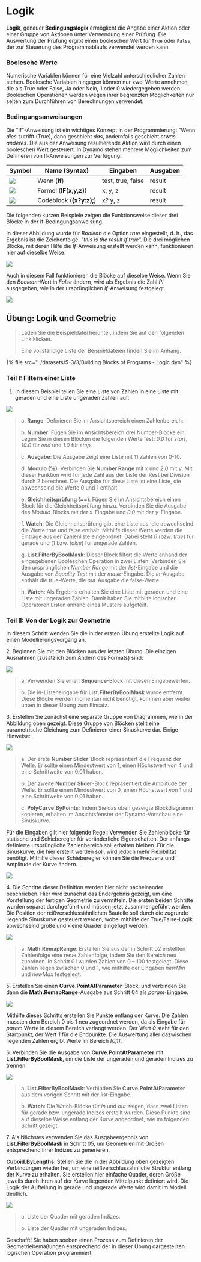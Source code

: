 # Logik

**Logik**, genauer **Bedingungslogik** ermöglicht die Angabe einer Aktion oder einer Gruppe von Aktionen unter Verwendung einer Prüfung. Die Auswertung der Prüfung ergibt einen booleschen Wert für `True` oder `False`, der zur Steuerung des Programmablaufs verwendet werden kann.

### Boolesche Werte

Numerische Variablen können für eine Vielzahl unterschiedlicher Zahlen stehen. Boolesche Variablen hingegen können nur zwei Werte annehmen, die als True oder False, Ja oder Nein, 1 oder 0 wiedergegeben werden. Booleschen Operationen werden wegen ihrer begrenzten Möglichkeiten nur selten zum Durchführen von Berechnungen verwendet.

### Bedingungsanweisungen

Die "If"-Anweisung ist ein wichtiges Konzept in der Programmierung: "Wenn _dies_ zutrifft (True), dann geschieht _das_, andernfalls geschieht _etwas anderes_. Die aus der Anweisung resultierende Aktion wird durch einen booleschen Wert gesteuert. In Dynamo stehen mehrere Möglichkeiten zum Definieren von If-Anweisungen zur Verfügung:

| Symbol                                            | Name (Syntax)             | Eingaben            | Ausgaben |
| ----------------------------------------------- | ------------------------- | ----------------- | ------- |
| ![](../images/5-3/3/If.jpg)         | Wenn (**If**)               | test, true, false | result  |
| ![](../images/5-3/3/Formula.jpg)          | Formel (**IF(x,y,z)**)   | x, y, z           | result  |
| ![](../images/5-3/3/CodeBlock.jpg) | Codeblock (**(x?y:z);**) | x? y, z           | result  |

Die folgenden kurzen Beispiele zeigen die Funktionsweise dieser drei Blöcke in der If-Bedingungsanweisung.

In dieser Abbildung wurde für _Boolean_ die Option _true_ eingestellt, d. h., das Ergebnis ist die Zeichenfolge: _"this is the result if true"._ Die drei möglichen Blöcke, mit deren Hilfe die _If_-Anweisung erstellt werden kann, funktionieren hier auf dieselbe Weise.

![](../images/5-3/3/logic-conditionalstatements01false.jpg)

Auch in diesem Fall funktionieren die Blöcke auf dieselbe Weise. Wenn Sie den _Boolean_-Wert in _False_ ändern, wird als Ergebnis die Zahl _Pi_ ausgegeben, wie in der ursprünglichen _If_-Anweisung festgelegt.

![](../images/5-3/3/logic-conditionalstatements02true.jpg)

## Übung: Logik und Geometrie

> Laden Sie die Beispieldatei herunter, indem Sie auf den folgenden Link klicken.
>
> Eine vollständige Liste der Beispieldateien finden Sie im Anhang.

{% file src="../datasets/5-3/3/Building Blocks of Programs - Logic.dyn" %}

### Teil I: Filtern einer Liste

1. In diesem Beispiel teilen Sie eine Liste von Zahlen in eine Liste mit geraden und eine Liste ungeraden Zahlen auf.

![](../images/5-3/3/logic-exercisepartI-01.jpg)

> a. **Range**: Definieren Sie im Ansichtsbereich einen Zahlenbereich.
>
> b. **Number**: Fügen Sie im Ansichtsbereich drei Number-Blöcke ein. Legen Sie in diesen Blöcken die folgenden Werte fest: _0.0_ für _start_, _10.0_ für _end_ und _1.0_ für _step_.
>
> c. **Ausgabe**: Die Ausgabe zeigt eine Liste mit 11 Zahlen von 0-10.
>
> d. **Modulo (%)**: Verbinden Sie **Number Range** mit _x_ und _2.0_ mit _y_. Mit dieser Funktion wird für jede Zahl aus der Liste der Rest bei Division durch 2 berechnet. Die Ausgabe für diese Liste ist eine Liste, die abwechselnd die Werte 0 und 1 enthält.
>
> e. **Gleichheitsprüfung (==)**: Fügen Sie im Ansichtsbereich einen Block für die Gleichheitsprüfung hinzu. Verbinden Sie die Ausgabe des _Modulo_-Blocks mit der _x_-Eingabe und _0.0_ mit der _y_-Eingabe.
>
> f. **Watch**: Die Gleichheitsprüfung gibt eine Liste aus, die abwechselnd die Werte true und false enthält. Mithilfe dieser Werte werden die Einträge aus der Zahlenliste eingeordnet. Dabei steht _0_ (bzw. _true_) für gerade und (_1_ bzw. _false_) für ungerade Zahlen.
>
> g. **List.FilterByBoolMask**: Dieser Block filtert die Werte anhand der eingegebenen Booleschen Operation in zwei Listen. Verbinden Sie den ursprünglichen _Number Range_ mit der _list_-Eingabe und die Ausgabe von _Equality Test_ mit der _mask_-Eingabe. Die _in_-Ausgabe enthält die true-Werte, die _out_-Ausgabe die false-Werte.
>
> h. **Watch**: Als Ergebnis erhalten Sie eine Liste mit geraden und eine Liste mit ungeraden Zahlen. Damit haben Sie mithilfe logischer Operatoren Listen anhand eines Musters aufgeteilt.

### Teil II: Von der Logik zur Geometrie

In diesem Schritt wenden Sie die in der ersten Übung erstellte Logik auf einen Modellierungsvorgang an.

2\. Beginnen Sie mit den Blöcken aus der letzten Übung. Die einzigen Ausnahmen (zusätzlich zum Ändern des Formats) sind:

![](../images/5-3/3/logic-exercisepartII-01.jpg)

> a. Verwenden Sie einen **Sequence**-Block mit diesen Eingabewerten.
>
> b. Die in-Listeneingabe für **List.FilterByBoolMask** wurde entfernt. Diese Blöcke werden momentan nicht benötigt, kommen aber weiter unten in dieser Übung zum Einsatz.

3\. Erstellen Sie zunächst eine separate Gruppe von Diagrammen, wie in der Abbildung oben gezeigt. Diese Gruppe von Blöcken stellt eine parametrische Gleichung zum Definieren einer Sinuskurve dar. Einige Hinweise:

![](../images/5-3/3/logic-exercisepartII-02.jpg)

> a. Der erste **Number Slider**-Block repräsentiert die Frequenz der Welle. Er sollte einen Mindestwert von 1, einen Höchstwert von 4 und eine Schrittweite von 0.01 haben.
>
> b. Der zweite **Number Slider**-Block repräsentiert die Amplitude der Welle. Er sollte einen Mindestwert von 0, einen Höchstwert von 1 und eine Schrittweite von 0.01 haben.
>
> c. **PolyCurve.ByPoints**: Indem Sie das oben gezeigte Blockdiagramm kopieren, erhalten im Ansichtsfenster der Dynamo-Vorschau eine Sinuskurve.

Für die Eingaben gilt hier folgende Regel: Verwenden Sie Zahlenblöcke für statische und Schieberegler für veränderliche Eigenschaften. Der anfangs definierte ursprüngliche Zahlenbereich soll erhalten bleiben. Für die Sinuskurve, die hier erstellt werden soll, wird jedoch mehr Flexibilität benötigt. Mithilfe dieser Schieberegler können Sie die Frequenz und Amplitude der Kurve ändern.

![](../images/5-3/3/logic-exercisepartII-03.gif)

4\. Die Schritte dieser Definition werden hier nicht nacheinander beschrieben. Hier wird zunächst das Endergebnis gezeigt, um eine Vorstellung der fertigen Geometrie zu vermitteln. Die ersten beiden Schritte wurden separat durchgeführt und müssen jetzt zusammengeführt werden. Die Position der reißverschlussähnlichen Bauteile soll durch die zugrunde liegende Sinuskurve gesteuert werden, wobei mithilfe der True/False-Logik abwechselnd große und kleine Quader eingefügt werden.

![](../images/5-3/3/logic-exercisepartII-04.jpg)

> a. **Math.RemapRange**: Erstellen Sie aus der in Schritt 02 erstellten Zahlenfolge eine neue Zahlenfolge, indem Sie den Bereich neu zuordnen. In Schritt 01 wurden Zahlen von 0 – 100 festgelegt. Diese Zahlen liegen zwischen 0 und 1, wie mithilfe der Eingaben _newMin_ und _newMax_ festgelegt.

5\. Erstellen Sie einen **Curve.PointAtParameter**-Block, und verbinden Sie dann die **Math.RemapRange**-Ausgabe aus Schritt 04 als _param_-Eingabe.

![](../images/5-3/3/logic-exercisepartII-05.jpg)

Mithilfe dieses Schritts erstellen Sie Punkte entlang der Kurve. Die Zahlen mussten dem Bereich 0 bis 1 neu zugeordnet werden, da als Eingabe für _param_ Werte in diesem Bereich verlangt werden. Der Wert _0_ steht für den Startpunkt, der Wert _1_ für die Endpunkte. Die Auswertung aller dazwischen liegenden Zahlen ergibt Werte im Bereich _[0,1]_.

6\. Verbinden Sie die Ausgabe von **Curve.PointAtParameter** mit **List.FilterByBoolMask**, um die Liste der ungeraden und geraden Indizes zu trennen.

![](../images/5-3/3/logic-exercisepartII-06.jpg)

> a. **List.FilterByBoolMask**: Verbinden Sie **Curve.PointAtParameter** aus dem vorigen Schritt mit der _list_-Eingabe.
>
> b. **Watch**: Die Watch-Blöcke für _in_ und _out_ zeigen, dass zwei Listen für gerade bzw. ungerade Indizes erstellt wurden. Diese Punkte sind auf dieselbe Weise entlang der Kurve angeordnet, wie im folgenden Schritt gezeigt.

7\. Als Nächstes verwenden Sie das Ausgabeergebnis von **List.FilterByBoolMask** in Schritt 05, um Geometrien mit Größen entsprechend ihrer Indizes zu generieren.

**Cuboid.ByLengths**: Stellen Sie die in der Abbildung oben gezeigten Verbindungen wieder her, um eine reißverschlussähnliche Struktur entlang der Kurve zu erhalten. Sie erstellen hier einfache Quader, deren Größe jeweils durch ihren auf der Kurve liegenden Mittelpunkt definiert wird. Die Logik der Aufteilung in gerade und ungerade Werte wird damit im Modell deutlich.

![](../images/5-3/3/logic-exercisepartII-07.jpg)

> a. Liste der Quader mit geraden Indizes.
>
> b. Liste der Quader mit ungeraden Indizes.

Geschafft! Sie haben soeben einen Prozess zum Definieren der Geometriebemaßungen entsprechend der in dieser Übung dargestellten logischen Operation programmiert.
